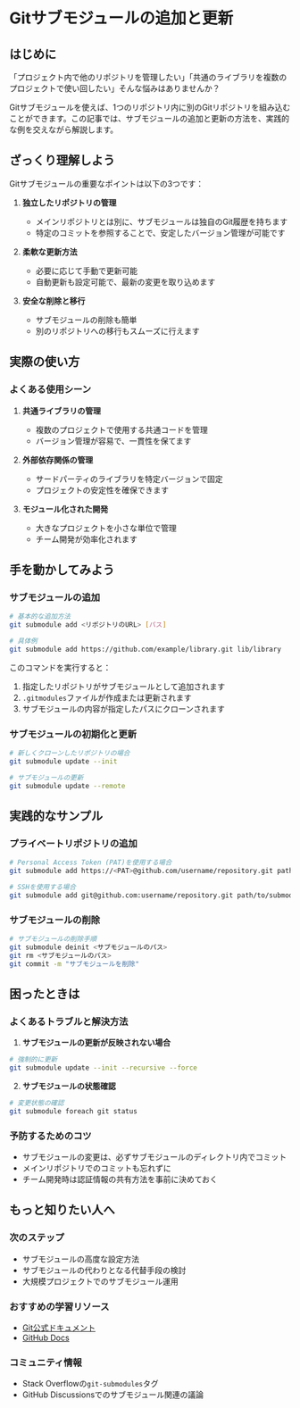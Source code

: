 # Gitサブモジュールの追加と更新

## はじめに

「プロジェクト内で他のリポジトリを管理したい」「共通のライブラリを複数のプロジェクトで使い回したい」そんな悩みはありませんか？

Gitサブモジュールを使えば、1つのリポジトリ内に別のGitリポジトリを組み込むことができます。この記事では、サブモジュールの追加と更新の方法を、実践的な例を交えながら解説します。

## ざっくり理解しよう

Gitサブモジュールの重要なポイントは以下の3つです：

1. **独立したリポジトリの管理**
   - メインリポジトリとは別に、サブモジュールは独自のGit履歴を持ちます
   - 特定のコミットを参照することで、安定したバージョン管理が可能です

2. **柔軟な更新方法**
   - 必要に応じて手動で更新可能
   - 自動更新も設定可能で、最新の変更を取り込めます

3. **安全な削除と移行**
   - サブモジュールの削除も簡単
   - 別のリポジトリへの移行もスムーズに行えます

## 実際の使い方

### よくある使用シーン

1. **共通ライブラリの管理**
   - 複数のプロジェクトで使用する共通コードを管理
   - バージョン管理が容易で、一貫性を保てます

2. **外部依存関係の管理**
   - サードパーティのライブラリを特定バージョンで固定
   - プロジェクトの安定性を確保できます

3. **モジュール化された開発**
   - 大きなプロジェクトを小さな単位で管理
   - チーム開発が効率化されます

## 手を動かしてみよう

### サブモジュールの追加

```bash
# 基本的な追加方法
git submodule add <リポジトリのURL> [パス]

# 具体例
git submodule add https://github.com/example/library.git lib/library
```

このコマンドを実行すると：
1. 指定したリポジトリがサブモジュールとして追加されます
2. `.gitmodules`ファイルが作成または更新されます
3. サブモジュールの内容が指定したパスにクローンされます

### サブモジュールの初期化と更新

```bash
# 新しくクローンしたリポジトリの場合
git submodule update --init

# サブモジュールの更新
git submodule update --remote
```

## 実践的なサンプル

### プライベートリポジトリの追加

```bash
# Personal Access Token (PAT)を使用する場合
git submodule add https://<PAT>@github.com/username/repository.git path/to/submodule

# SSHを使用する場合
git submodule add git@github.com:username/repository.git path/to/submodule
```

### サブモジュールの削除

```bash
# サブモジュールの削除手順
git submodule deinit <サブモジュールのパス>
git rm <サブモジュールのパス>
git commit -m "サブモジュールを削除"
```

## 困ったときは

### よくあるトラブルと解決方法

1. **サブモジュールの更新が反映されない場合**
```bash
# 強制的に更新
git submodule update --init --recursive --force
```

2. **サブモジュールの状態確認**
```bash
# 変更状態の確認
git submodule foreach git status
```

### 予防するためのコツ
- サブモジュールの変更は、必ずサブモジュールのディレクトリ内でコミット
- メインリポジトリでのコミットも忘れずに
- チーム開発時は認証情報の共有方法を事前に決めておく

## もっと知りたい人へ

### 次のステップ
- サブモジュールの高度な設定方法
- サブモジュールの代わりとなる代替手段の検討
- 大規模プロジェクトでのサブモジュール運用

### おすすめの学習リソース
- [Git公式ドキュメント](https://git-scm.com/book/ja/v2/Git-%E3%81%AE%E3%81%95%E3%81%BE%E3%81%96%E3%81%BE%E3%81%AA%E3%83%84%E3%83%BC%E3%83%AB-%E3%82%B5%E3%83%96%E3%83%A2%E3%82%B8%E3%83%A5%E3%83%BC%E3%83%AB)
- [GitHub Docs](https://docs.github.com/ja/repositories/working-with-files/managing-files/working-with-submodules)

### コミュニティ情報
- Stack Overflowの`git-submodules`タグ
- GitHub Discussionsでのサブモジュール関連の議論
